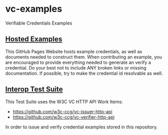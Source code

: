 # vc-examples

Verifiable Credentials Examples

## [Hosted Examples](https://w3c-ccg.github.io/vc-examples/)

This GitHub Pages Website hosts example credentials, as well as documents needed to construct them. When contributing an example, you are encouraged to provide everything needed to generate an verify a credential. Do your best not to include ANY broken links or missing documentation. If possible, try to make the credential id resolvable as well.

## [Interop Test Suite](./test-suite)

This Test Suite uses the W3C VC HTTP API Work Items:

- https://github.com/w3c-ccg/vc-issuer-http-api
- https://github.com/w3c-ccg/vc-verifier-http-api

In order to issue and verify credential examples stored in this repository. 